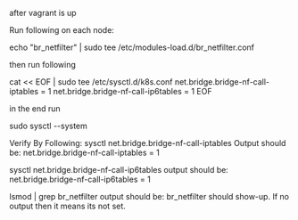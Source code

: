after vagrant is up

Run following on each node:

echo "br_netfilter" | sudo tee /etc/modules-load.d/br_netfilter.conf



then run following

cat << EOF | sudo tee /etc/sysctl.d/k8s.conf
net.bridge.bridge-nf-call-iptables = 1
net.bridge.bridge-nf-call-ip6tables = 1
EOF

in the end run

sudo sysctl --system

Verify By Following:
sysctl net.bridge.bridge-nf-call-iptables
Output should be:
net.bridge.bridge-nf-call-iptables = 1

sysctl net.bridge.bridge-nf-call-ip6tables
output should be:
net.bridge.bridge-nf-call-ip6tables = 1

lsmod | grep br_netfilter
output should be:
br_netfilter should show-up. If no output then it means its not set.



